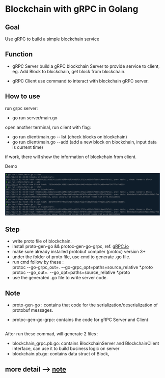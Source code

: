 # Blockchain with gRPC in Golang

## Goal
Use gRPC to build a simple blockchain service

## Function
- gRPC Server
build a gRPC blockchain Server to provide service to client,
    eg. Add Block to blockchain, get block from blockchain.

- gRPC Client use command to interact with blockchain gRPC server.

## How to use

run grpc server:
- go run server/main.go

open another terminal, run client with flag:
- go run client/main.go --list (check blocks on blockchain)
- go run client/main.go --add (add a new block on blockchain, input data is current time)

if work, there will show the information of blockchain from client.

Demo <br>

<img src="./img/demo.png" width = 600px>






## Step

- write proto file of blockchain.
- install proto-gen-go && protoc-gen-go-grpc, ref. [gRPC.io](https://grpc.io/docs/languages/go/quickstart/)
- make sure already installed protobuf compiler (protoc) version 3+
- under the folder of proto file, use cmd to generate .go file.
- run cmd follow by these :
<br>protoc --go-grpc_out=. --go-grpc_opt=paths=source_relative *.proto
<br>protoc --go_out=. --go_opt=paths=source_relative *.proto</br>
- use the generated .go file to write server code.


## Note

- proto-gen-go : contains that code for the serialization/deserialization of protobuf messages.

- protoc-gen-go-grpc: contains the code for gRPC Server and Client

## 
After run these commad, will generate 2 files :

- blockchain_grpc.pb.go: contains BlockchainServer and BlockchainClient interface,
can use it to build business logic on server
- blockchain.pb.go: contains data struct of Block, 

## more detail --> [note](note.md)
